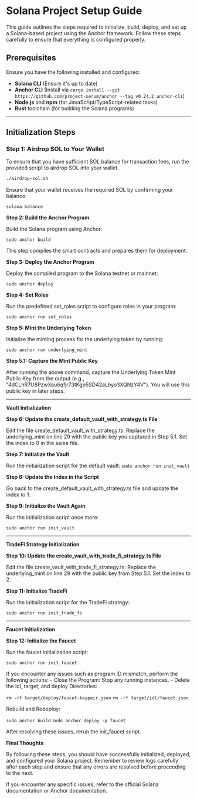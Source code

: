 # Solana Project Setup Guide

This guide outlines the steps required to initialize, build, deploy, and set up a Solana-based project using the Anchor framework. Follow these steps carefully to ensure that everything is configured properly.

## Prerequisites

Ensure you have the following installed and configured:
- **Solana CLI** (Ensure it's up to date)
- **Anchor CLI** (Install via `cargo install --git https://github.com/project-serum/anchor --tag v0.24.2 anchor-cli`)
- **Node.js** and **npm** (for JavaScript/TypeScript-related tasks)
- **Rust** toolchain (for building the Solana programs)

---

## Initialization Steps

### Step 1: Airdrop SOL to Your Wallet

To ensure that you have sufficient SOL balance for transaction fees, run the provided script to airdrop SOL into your wallet.

```bash
./airdrop-sol.sh
```

Ensure that your wallet receives the required SOL by confirming your balance:

`solana balance`

**Step 2: Build the Anchor Program**

Build the Solana program using Anchor:

`sudo anchor build`

This step compiles the smart contracts and prepares them for deployment.


**Step 3: Deploy the Anchor Program**

Deploy the compiled program to the Solana testnet or mainnet:

`sudo anchor deploy`

**Step 4: Set Roles**

Run the predefined set_roles script to configure roles in your program:

`sudo anchor run set_roles`

**Step 5: Mint the Underlying Token**

Initialize the minting process for the underlying token by running:

`sudo anchor run underlying_mint`

**Step 5.1: Capture the Mint Public Key**

After running the above command, capture the Underlying Token Mint Public Key from the output (e.g., "4dCLhR7U8PzwXau6qfjr73tKgp5SD42aLbyo3XQNzY4V"). You will use this public key in later steps.

----------------------------------------------------------------------------------------

****Vault Initialization****

**Step 6: Update the create_default_vault_with_strategy.ts File**

Edit the file create_default_vault_with_strategy.ts:
    Replace the underlying_mint on line 29 with the public key you captured in Step 5.1.
    Set the index to 0 in the same file.

**Step 7: Initialize the Vault**

Run the initialization script for the default vault:
`sudo anchor run init_vault`

**Step 8: Update the Index in the Script**

Go back to the create_default_vault_with_strategy.ts file and update the index to 1.

**Step 9: Initialize the Vault Again**

Run the initialization script once more:

`sudo anchor run init_vault`

----------------------------------------------------------------------------------------

****TradeFi Strategy Initialization****

**Step 10: Update the create_vault_with_trade_fi_strategy.ts File**

Edit the file create_vault_with_trade_fi_strategy.ts:
    Replace the underlying_mint on line 29 with the public key from Step 5.1.
    Set the index to 2.

**Step 11: Initialize TradeFi**

Run the initialization script for the TradeFi strategy:

`sudo anchor run init_trade_fi`

----------------------------------------------------------------------------------------

****Faucet Initialization****

**Step 12: Initialize the Faucet**

Run the faucet initialization script:

`sudo anchor run init_faucet`

If you encounter any issues such as program ID mismatch, perform the following actions:
    - Close the Program: Stop any running instances.
    - Delete the idl, target, and deploy Directories:

`rm -rf target/deploy/faucet-keypair.json`
`rm -rf target/idl/faucet.json`


Rebuild and Redeploy:

`sudo anchor build`
`sudo anchor deploy -p faucet`

After resolving these issues, rerun the init_faucet script.

****Final Thoughts****

By following these steps, you should have successfully initialized, deployed, and configured your Solana project. Remember to review logs carefully after each step and ensure that any errors are resolved before proceeding to the next.

If you encounter any specific issues, refer to the official Solana documentation or Anchor documentation.